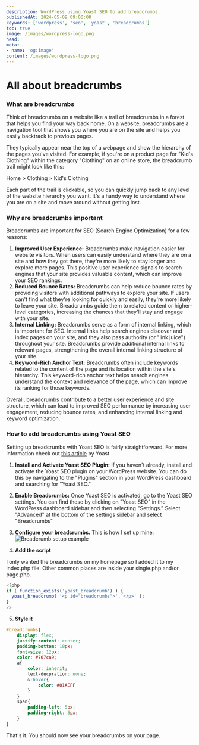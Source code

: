 ```yaml
--- 
description: WordPress using Yoast SEO to add breadcrumbs.
publishedAt: 2024-05-09 09:00:00
keywords: ['wordpress', 'seo', 'yoast', 'breadcrumbs']
toc: true
image: /images/wordpress-logo.png
head:
meta:
- name: 'og:image'
content: /images/wordpress-logo.png
---
```


# All about breadcrumbs
<i class="fa-brands fa-wordpress"></i>
<!-- <img src = "/images/wordpress-logo.png" alt="wordpress logo" width="150" height="100" style="margin-right: 100%;"> -->




### What are breadcrumbs

Think of breadcrumbs on a website like a trail of breadcrumbs in a forest that helps you find your way back home. On a website, breadcrumbs are a navigation tool that shows you where you are on the site and helps you easily backtrack to previous pages.

They typically appear near the top of a webpage and show the hierarchy of the pages you've visited. For example, if you're on a product page for "Kid's Clothing" within the category "Clothing" on an online store, the breadcrumb trail might look like this:

Home > Clothing > Kid's Clothing

Each part of the trail is clickable, so you can quickly jump back to any level of the website hierarchy you want. It's a handy way to understand where you are on a site and move around without getting lost.

### Why are breadcrumbs important

Breadcrumbs are important for SEO (Search Engine Optimization) for a few reasons:

1. **Improved User Experience:** Breadcrumbs make navigation easier for website visitors. When users can easily understand where they are on a site and how they got there, they're more likely to stay longer and explore more pages. This positive user experience signals to search engines that your site provides valuable content, which can improve your SEO rankings.
2. **Reduced Bounce Rates:** Breadcrumbs can help reduce bounce rates by providing visitors with additional pathways to explore your site. If users can't find what they're looking for quickly and easily, they're more likely to leave your site. Breadcrumbs guide them to related content or higher-level categories, increasing the chances that they'll stay and engage with your site.
3. **Internal Linking:** Breadcrumbs serve as a form of internal linking, which is important for SEO. Internal links help search engines discover and index pages on your site, and they also pass authority (or "link juice") throughout your site. Breadcrumbs provide additional internal links to relevant pages, strengthening the overall internal linking structure of your site.
4. **Keyword-Rich Anchor Text:** Breadcrumbs often include keywords related to the content of the page and its location within the site's hierarchy. This keyword-rich anchor text helps search engines understand the context and relevance of the page, which can improve its ranking for those keywords.

Overall, breadcrumbs contribute to a better user experience and site structure, which can lead to improved SEO performance by increasing user engagement, reducing bounce rates, and enhancing internal linking and keyword optimization.

### How to add breadcrumbs using Yoast SEO

Setting up breadcrumbs with Yoast SEO is fairly straightforward. 
For more information check out [this article](https://yoast.com/help/how-to-implement-yoast-seo-breadcrumbs/) by Yoast

1. **Install and Activate Yoast SEO Plugin:**
If you haven't already, install and activate the Yoast SEO plugin on your WordPress website. You can do this by navigating to the "Plugins" section in your WordPress dashboard and searching for "Yoast SEO."

2. **Enable Breadcrumbs:**
 Once Yoast SEO is activated, go to the Yoast SEO settings. You can find these by clicking on "Yoast SEO" in the WordPress dashboard sidebar and then selecting "Settings."  Select "Advanced" at the bottom of the settings sidebar and select "Breadcrumbs"

3. **Configure your breadcrumbs.**
  This is how I set up mine:
![Breadcrumb setup example](/images/yoast-breadcrumbs.png)

4. **Add the script**

I only wanted the breadcrumbs on my homepage so I added it to my index.php file. Other common places are inside your single.php and/or page.php.
```javascript
<?php
if ( function_exists('yoast_breadcrumb') ) {
  yoast_breadcrumb( '<p id="breadcrumbs">','</p>' );
}
?>
```


5. **Style it**

```css
#breadcrumbs{
    display: flex;
    justify-content: center;
    padding-bottom: 10px;
    font-size: 12px;
    color: #707ca9;
    a{
        color: inherit;
        text-decpration: none;
        &:hover{
            color: #01AEFF
        }
    }
    span{
        padding-left: 5px;
        padding-right: 5px;
    }
}
```


That's it.  You should now see your breadcrumbs on your page.  








